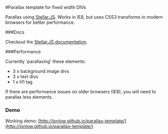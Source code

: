 #Parallax template for fixed width DIVs

Parallax using [Stellar.JS](http://markdalgleish.com/projects/stellar.js/). Works in IE8, but uses CSS3 transforms in modern browsers for better performance.

###Docs

Checkout the [Stellar.JS documentation](http://markdalgleish.com/projects/stellar.js/docs/).

###Performance

Currently 'parallaxing' these elements:

- 3 x background image divs
- 3 x text divs
- 1 x H1 tag

If there are performance issues on older browsers (IE8), you will need to parallax less elements. 

### Demo

Working demo: [http://jonlow.github.io/parallax-template/](http://jonlow.github.io/parallax-template/)

